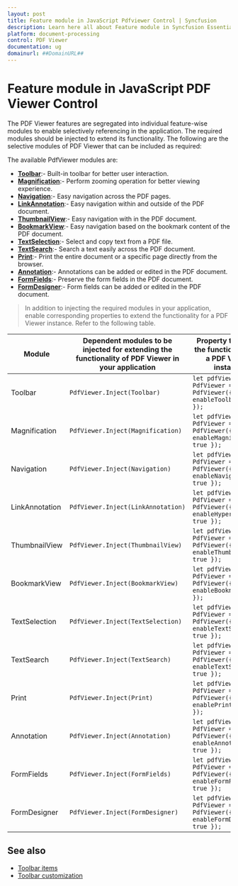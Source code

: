 ```yaml
---
layout: post
title: Feature module in JavaScript Pdfviewer Control | Syncfusion
description: Learn here all about Feature module in Syncfusion Essential JavaScript Pdfviewer control, its elements and more.
platform: document-processing
control: PDF Viewer
documentation: ug
domainurl: ##DomainURL##
---
```


# Feature module in JavaScript PDF Viewer Control

The PDF Viewer features are segregated into individual feature-wise modules to enable selectively referencing in the application. The required modules should be injected to extend its functionality. The following are the selective modules of PDF Viewer that can be included as required:

The available PdfViewer modules are:

* [**Toolbar**](./toolbar-customization):- Built-in toolbar for better user interaction.
* [**Magnification**](./magnification.md):- Perform zooming operation for better viewing experience.
* [**Navigation**](./interactive-pdf-navigation/page-navigation.md):- Easy navigation across the PDF pages.
* [**LinkAnnotation**](./interactive-pdf-navigation/table-of-content-navigation.md):- Easy navigation within and outside of the PDF document.
* [**ThumbnailView**](./interactive-pdf-navigation/page-thumbnail-navigation.md):- Easy navigation with in the PDF document.
* [**BookmarkView**](./interactive-pdf-navigation/bookmark-navigation.md):- Easy navigation based on the bookmark content of the PDF document.
* [**TextSelection**](./textselection.md):- Select and copy text from a PDF file.
* [**TextSearch**](./text-search.md):- Search a text easily across the PDF document.
* [**Print**](./print.md):- Print the entire document or a specific page directly from the browser.
* [**Annotation**](./annotations/text-markup-annotation.md):- Annotations can be added or edited in the PDF document.
* [**FormFields**](./form-designer/create-programmatically.md):- Preserve the form fields in the PDF document.
* [**FormDesigner**](./form-designer/create-programmatically.md):- Form fields can be added or edited in the PDF document.

>In addition to injecting the required modules in your application, enable corresponding properties to extend the functionality for a PDF Viewer instance.
Refer to the following table.

| Module | Dependent modules to be injected for extending the functionality of PDF Viewer in your application | Property to enable the functionality for a PDF Viewer instance |
|---|---|---|
|Toolbar|`PdfViewer.Inject(Toolbar)`|`let pdfViewer: PdfViewer = new PdfViewer({ enableToolbar: true });`|
|Magnification|`PdfViewer.Inject(Magnification)`|`let pdfViewer: PdfViewer = new PdfViewer({ enableMagnification: true });`|
|Navigation|`PdfViewer.Inject(Navigation)`|`let pdfViewer: PdfViewer = new PdfViewer({ enableNavigation: true });`|
|LinkAnnotation|`PdfViewer.Inject(LinkAnnotation)`|`let pdfViewer: PdfViewer = new PdfViewer({ enableHyperlink: true });`|
|ThumbnailView|`PdfViewer.Inject(ThumbnailView)`|`let pdfViewer: PdfViewer = new PdfViewer({ enableThumbnail: true });`|
|BookmarkView|`PdfViewer.Inject(BookmarkView)`|`let pdfViewer: PdfViewer = new PdfViewer({ enableBookmark: true });`|
|TextSelection|`PdfViewer.Inject(TextSelection)`|`let pdfViewer: PdfViewer = new PdfViewer({ enableTextSelection: true });`|
|TextSearch|`PdfViewer.Inject(TextSearch)`|`let pdfViewer: PdfViewer = new PdfViewer({ enableTextSearch: true });`|
|Print|`PdfViewer.Inject(Print)`|`let pdfViewer: PdfViewer = new PdfViewer({ enablePrint: true });`|
|Annotation|`PdfViewer.Inject(Annotation)`|`let pdfViewer: PdfViewer = new PdfViewer({ enableAnnotation: true });`|
|FormFields|`PdfViewer.Inject(FormFields)`|`let pdfViewer: PdfViewer = new PdfViewer({ enableFormFields: true });`|
|FormDesigner|`PdfViewer.Inject(FormDesigner)`|`let pdfViewer: PdfViewer = new PdfViewer({ enableFormDesigner: true });`|

## See also

* [Toolbar items](./toolbar)
* [Toolbar customization](./how-to/customization)